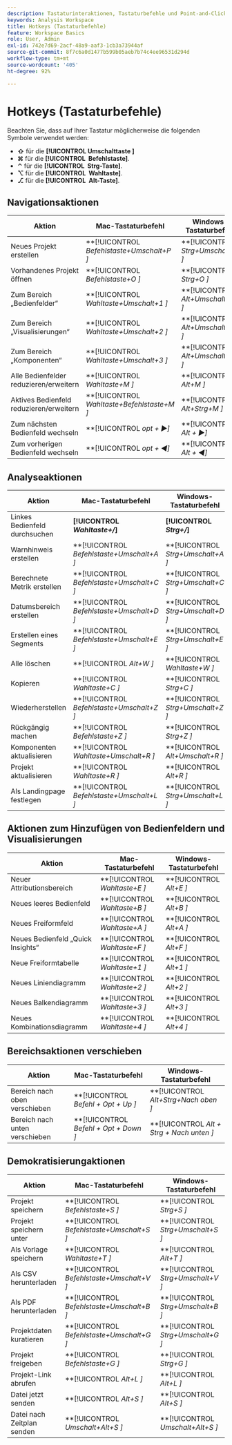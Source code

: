 ```yaml
---
description: Tastaturinteraktionen, Tastaturbefehle und Point-and-Click-Verhaltensweisen, die in Analysis Workspace verfügbar sind.
keywords: Analysis Workspace
title: Hotkeys (Tastaturbefehle)
feature: Workspace Basics
role: User, Admin
exl-id: 742e7d69-2acf-48a9-aaf3-1cb3a73944af
source-git-commit: 8f7c6a0d1477b599b05aeb7b74c4ee96531d294d
workflow-type: tm+mt
source-wordcount: '405'
ht-degree: 92%

---
```


# Hotkeys (Tastaturbefehle)

Beachten Sie, dass auf Ihrer Tastatur möglicherweise die folgenden Symbole verwendet werden:

- **⇧** für die **[!UICONTROL **&#x200B; Umschalttaste &#x200B;**]**
- **⌘** für die **[!UICONTROL **&#x200B; Befehlstaste &#x200B;**]**.
- **⌃** für die **[!UICONTROL **&#x200B; Strg-Taste &#x200B;**]**.
- **⌥** für die **[!UICONTROL **&#x200B; Wahltaste &#x200B;**]**.
- **⎇** für die **[!UICONTROL **&#x200B; Alt-Taste &#x200B;**]**.

## Navigationsaktionen

| Aktion | Mac-Tastaturbefehl | Windows-Tastaturbefehl |
| --- | --- | --- | 
| Neues Projekt erstellen | **[!UICONTROL *Befehlstaste+Umschalt+P *]** | **[!UICONTROL *Strg+Umschalt+P *]** |
| Vorhandenes Projekt öffnen | **[!UICONTROL *Befehlstaste+O *]** | **[!UICONTROL *Strg+O *]** |
| Zum Bereich „Bedienfelder“ | **[!UICONTROL *Wahltaste+Umschalt+1 *]** | **[!UICONTROL *Alt+Umschalt+1 *]** |
| Zum Bereich „Visualisierungen“ | **[!UICONTROL *Wahltaste+Umschalt+2 *]** | **[!UICONTROL *Alt+Umschalt+2 *]** |
| Zum Bereich „Komponenten“ | **[!UICONTROL *Wahltaste+Umschalt+3 *]** | **[!UICONTROL *Alt+Umschalt+3 *]** |
| Alle Bedienfelder reduzieren/erweitern | **[!UICONTROL *Wahltaste+M *]** | **[!UICONTROL *Alt+M *]** |
| Aktives Bedienfeld reduzieren/erweitern | **[!UICONTROL *Wahltaste+Befehlstaste+M *]** | **[!UICONTROL *Alt+Strg+M *]** |
| Zum nächsten Bedienfeld wechseln | **[!UICONTROL *opt *+ ▶︎]** | **[!UICONTROL *Alt *+ ▶︎]** |
| Zum vorherigen Bedienfeld wechseln | **[!UICONTROL *opt *+ ◀︎]** | **[!UICONTROL *Alt *+ ◀︎]** |

## Analyseaktionen

| Aktion | Mac-Tastaturbefehl | Windows-Tastaturbefehl |
| --- | --- | --- | 
| Linkes Bedienfeld durchsuchen | **[!UICONTROL *Wahltaste+/*]** | **[!UICONTROL *Strg+/*]** |
| Warnhinweis erstellen | **[!UICONTROL *Befehlstaste+Umschalt+A *]** | **[!UICONTROL *Strg+Umschalt+A *]** |
| Berechnete Metrik erstellen | **[!UICONTROL *Befehlstaste+Umschalt+C *]** | **[!UICONTROL *Strg+Umschalt+C *]** |
| Datumsbereich erstellen | **[!UICONTROL *Befehlstaste+Umschalt+D *]** | **[!UICONTROL *Strg+Umschalt+D *]** |
| Erstellen eines Segments | **[!UICONTROL *Befehlstaste+Umschalt+E *]** | **[!UICONTROL *Strg+Umschalt+E *]** |
| Alle löschen | **[!UICONTROL *Alt+W *]** | **[!UICONTROL *Wahltaste+W *]** |
| Kopieren | **[!UICONTROL *Wahltaste+C *]** | **[!UICONTROL *Strg+C *]** |
| Wiederherstellen | **[!UICONTROL *Befehlstaste+Umschalt+Z *]** | **[!UICONTROL *Strg+Umschalt+Z *]** |
| Rückgängig machen | **[!UICONTROL *Befehlstaste+Z *]** | **[!UICONTROL *Strg+Z *]** |
| Komponenten aktualisieren | **[!UICONTROL *Wahltaste+Umschalt+R *]** | **[!UICONTROL *Alt+Umschalt+R *]** |
| Projekt aktualisieren | **[!UICONTROL *Wahltaste+R *]** | **[!UICONTROL *Alt+R *]** |
| Als Landingpage festlegen | **[!UICONTROL *Befehlstaste+Umschalt+L *]** | **[!UICONTROL *Strg+Umschalt+L *]** |

## Aktionen zum Hinzufügen von Bedienfeldern und Visualisierungen

| Aktion | Mac-Tastaturbefehl | Windows-Tastaturbefehl |
| --- | --- | --- | 
| Neuer Attributionsbereich | **[!UICONTROL *Wahltaste+E *]** | **[!UICONTROL *Alt+E *]** |
| Neues leeres Bedienfeld | **[!UICONTROL *Wahltaste+B *]** | **[!UICONTROL *Alt+B *]** |
| Neues Freiformfeld | **[!UICONTROL *Wahltaste+A *]** | **[!UICONTROL *Alt+A *]** |
| Neues Bedienfeld „Quick Insights“ | **[!UICONTROL *Wahltaste+F *]** | **[!UICONTROL *Alt+F *]** |
| Neue Freiformtabelle | **[!UICONTROL *Wahltaste+1 *]** | **[!UICONTROL *Alt+1 *]** |
| Neues Liniendiagramm | **[!UICONTROL *Wahltaste+2 *]** | **[!UICONTROL *Alt+2 *]** |
| Neues Balkendiagramm | **[!UICONTROL *Wahltaste+3 *]** | **[!UICONTROL *Alt+3 *]** |
| Neues Kombinationsdiagramm | **[!UICONTROL *Wahltaste+4 *]** | **[!UICONTROL *Alt+4 *]** |

## Bereichsaktionen verschieben

| Aktion | Mac-Tastaturbefehl | Windows-Tastaturbefehl |
| --- | --- | --- | 
| Bereich nach oben verschieben | **[!UICONTROL *Befehl + Opt + Up *]** | **[!UICONTROL *Alt+Strg+Nach oben *]** |
| Bereich nach unten verschieben | **[!UICONTROL *Befehl + Opt + Down *]** | **[!UICONTROL *Alt + Strg + Nach unten *]** |

## Demokratisierungaktionen

| Aktion | Mac-Tastaturbefehl | Windows-Tastaturbefehl |
| --- | --- | --- | 
| Projekt speichern | **[!UICONTROL *Befehlstaste+S *]** | **[!UICONTROL *Strg+S *]** |
| Projekt speichern unter | **[!UICONTROL *Befehlstaste+Umschalt+S *]** | **[!UICONTROL *Strg+Umschalt+S *]** |
| Als Vorlage speichern | **[!UICONTROL *Wahltaste+T *]** | **[!UICONTROL *Alt+T *]** |
| Als CSV herunterladen | **[!UICONTROL *Befehlstaste+Umschalt+V *]** | **[!UICONTROL *Strg+Umschalt+V *]** |
| Als PDF herunterladen | **[!UICONTROL *Befehlstaste+Umschalt+B *]** | **[!UICONTROL *Strg+Umschalt+B *]** |
| Projektdaten kuratieren | **[!UICONTROL *Befehlstaste+Umschalt+G *]** | **[!UICONTROL *Strg+Umschalt+G *]** |
| Projekt freigeben | **[!UICONTROL *Befehlstaste+G *]** | **[!UICONTROL *Strg+G *]** |
| Projekt-Link abrufen | **[!UICONTROL *Alt+L *]** | **[!UICONTROL *Alt+L *]** |
| Datei jetzt senden | **[!UICONTROL *Alt+S *]** | **[!UICONTROL *Alt+S *]** |
| Datei nach Zeitplan senden | **[!UICONTROL *Umschalt+Alt+S *]** | **[!UICONTROL *Umschalt+Alt+S *]** |
